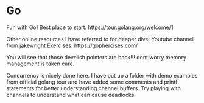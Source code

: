 # Go
Fun with Go!
Best place to start:
https://tour.golang.org/welcome/1

Other online resources I have referred to for deeper dive:
  Youtube channel from jakewright
  Exercises:  https://gophercises.com/
  
You will see that those develish pointers are back!!! dont worry memory management is taken care.

Concurrency is nicely done here. I have put up a folder with demo examples from official golang tour and have added some 
comments and printf statements for better understanding channel buffers. Try playing with channels to understand what can cause deadlocks.




